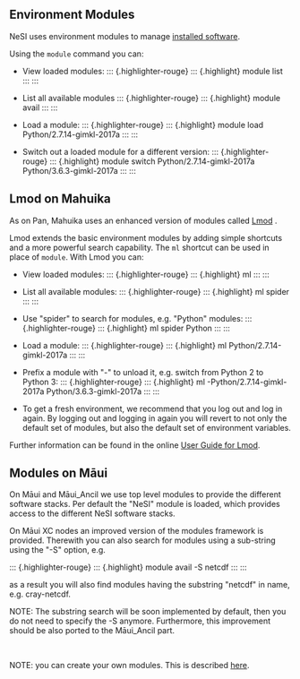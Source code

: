 Environment Modules
-------------------

NeSI uses environment modules to manage [installed
software](https://support.nesi.org.nz/hc/articles/360000170355).

Using the `module` command you can:

-   View loaded modules:
    ::: {.highlighter-rouge}
    ::: {.highlight}
        module list
    :::
    :::

-   List all available modules
    ::: {.highlighter-rouge}
    ::: {.highlight}
        module avail
    :::
    :::

-   Load a module:
    ::: {.highlighter-rouge}
    ::: {.highlight}
        module load Python/2.7.14-gimkl-2017a
    :::
    :::

-   Switch out a loaded module for a different version:
    ::: {.highlighter-rouge}
    ::: {.highlight}
        module switch Python/2.7.14-gimkl-2017a Python/3.6.3-gimkl-2017a
    :::
    :::

Lmod on Mahuika
---------------

As on Pan, Mahuika uses an enhanced version of modules called
[Lmod](https://lmod.readthedocs.io/en/latest/010_user.html) .

Lmod extends the basic environment modules by adding simple shortcuts
and a more powerful search capability. The `ml` shortcut can be used in
place of `module`. With Lmod you can:

-   View loaded modules:
    ::: {.highlighter-rouge}
    ::: {.highlight}
        ml
    :::
    :::

-   List all available modules:
    ::: {.highlighter-rouge}
    ::: {.highlight}
        ml spider
    :::
    :::

-   Use "spider" to search for modules, e.g. "Python" modules:
    ::: {.highlighter-rouge}
    ::: {.highlight}
        ml spider Python
    :::
    :::

-   Load a module:
    ::: {.highlighter-rouge}
    ::: {.highlight}
        ml Python/2.7.14-gimkl-2017a
    :::
    :::

-   Prefix a module with "-" to unload it, e.g. switch from Python 2 to
    Python 3:
    ::: {.highlighter-rouge}
    ::: {.highlight}
        ml -Python/2.7.14-gimkl-2017a Python/3.6.3-gimkl-2017a
    :::
    :::

-   To get a fresh environment, we recommend that you log out and log in
    again. By logging out and logging in again you will revert to not
    only the default set of modules, but also the default set of
    environment variables.

Further information can be found in the online [User Guide for
Lmod](https://lmod.readthedocs.io/en/latest/010_user.html).

Modules on Māui
---------------

On Māui and Māui\_Ancil we use top level modules to provide the
different software stacks. Per default the \"NeSI\" module is loaded,
which provides access to the different NeSI software stacks.

On Māui XC nodes an improved version of the modules framework is
provided. Therewith you can also search for modules using a sub-string
using the \"-S\" option, e.g.

::: {.highlighter-rouge}
::: {.highlight}
    module avail -S netcdf
:::
:::

as a result you will also find modules having the substring \"netcdf\"
in name, e.g. cray-netcdf.

NOTE: The substring search will be soon implemented by default, then you
do not need to specify the -S anymore. Furthermore, this improvement
should be also ported to the Māui\_Ancil part.

 

NOTE: you can create your own modules. This is described
[here](https://support.nesi.org.nz/hc/en-gb/articles/360000474535-Installing-Third-Party-applications).
